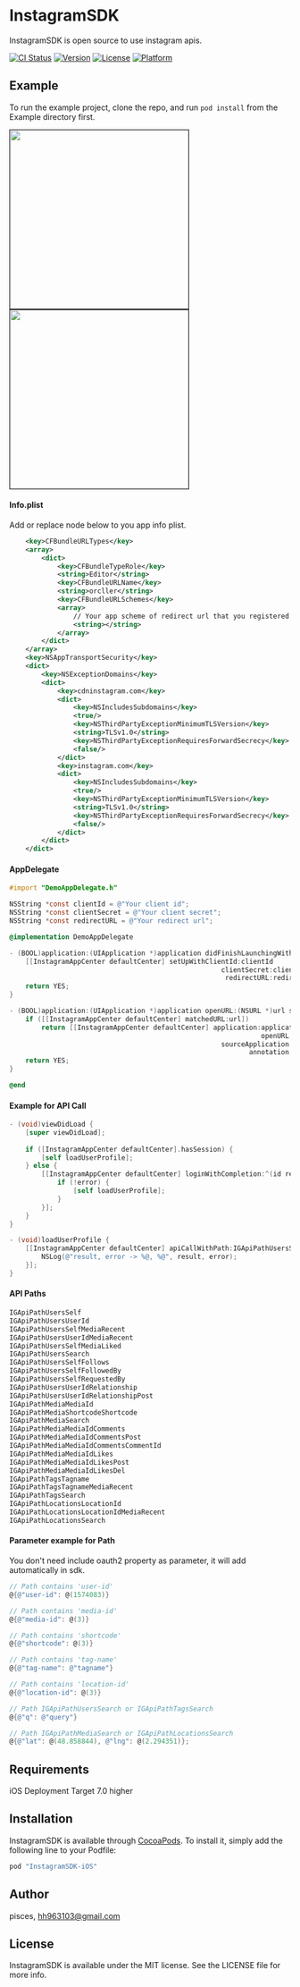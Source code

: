# InstagramSDK

InstagramSDK is open source to use instagram apis.

[![CI Status](http://img.shields.io/travis/pisces/InstagramSDK-Pod.svg?style=flat)](https://travis-ci.org/pisces/InstagramSDK-Pod)
[![Version](https://img.shields.io/cocoapods/v/InstagramSDK-Pod.svg?style=flat)](http://cocoapods.org/pods/InstagramSDK-Pod)
[![License](https://img.shields.io/cocoapods/l/InstagramSDK-Pod.svg?style=flat)](http://cocoapods.org/pods/InstagramSDK-Pod)
[![Platform](https://img.shields.io/cocoapods/p/InstagramSDK-Pod.svg?style=flat)](http://cocoapods.org/pods/InstagramSDK-Pod)

## Example

To run the example project, clone the repo, and run `pod install` from the Example directory first.

<img src="ScreenShot/sh_001.png" width="320" border="1" />
<img src="ScreenShot/sh_002.png" width="320" border="1"/>

#### Info.plist

Add or replace node below to you app info plist.

```XML
    <key>CFBundleURLTypes</key>
    <array>
        <dict>
            <key>CFBundleTypeRole</key>
            <string>Editor</string>
            <key>CFBundleURLName</key>
            <string>orcller</string>
            <key>CFBundleURLSchemes</key>
            <array>
                // Your app scheme of redirect url that you registered instagram application.
                <string></string>
            </array>
        </dict>
    </array>
    <key>NSAppTransportSecurity</key>
    <dict>
        <key>NSExceptionDomains</key>
        <dict>
            <key>cdninstagram.com</key>
            <dict>
                <key>NSIncludesSubdomains</key>
                <true/>
                <key>NSThirdPartyExceptionMinimumTLSVersion</key>
                <string>TLSv1.0</string>
                <key>NSThirdPartyExceptionRequiresForwardSecrecy</key>
                <false/>
            </dict>
            <key>instagram.com</key>
            <dict>
                <key>NSIncludesSubdomains</key>
                <true/>
                <key>NSThirdPartyExceptionMinimumTLSVersion</key>
                <string>TLSv1.0</string>
                <key>NSThirdPartyExceptionRequiresForwardSecrecy</key>
                <false/>
            </dict>
        </dict>
    </dict>
```

#### AppDelegate
```Objective-c
#import "DemoAppDelegate.h"

NSString *const clientId = @"Your client id";
NSString *const clientSecret = @"Your client secret";
NSString *const redirectURL = @"Your redirect url";

@implementation DemoAppDelegate

- (BOOL)application:(UIApplication *)application didFinishLaunchingWithOptions:(NSDictionary *)launchOptions {
    [[InstagramAppCenter defaultCenter] setUpWithClientId:clientId
                                                     clientSecret:clientSecret
                                                      redirectURL:redirectURL];
    return YES;
}

- (BOOL)application:(UIApplication *)application openURL:(NSURL *)url sourceApplication:(NSString *)sourceApplication annotation:(id)annotation {
    if ([[InstagramAppCenter defaultCenter] matchedURL:url])
        return [[InstagramAppCenter defaultCenter] application:application
                                                               openURL:url
                                                     sourceApplication:sourceApplication
                                                            annotation:annotation];
    return YES;
}

@end
```
#### Example for API Call
```Objective-c
- (void)viewDidLoad {
    [super viewDidLoad];
    
    if ([InstagramAppCenter defaultCenter].hasSession) {
        [self loadUserProfile];
    } else {
        [[InstagramAppCenter defaultCenter] loginWithCompletion:^(id result, NSError *error) {
            if (!error) {
                [self loadUserProfile];
            }
        }];
    }
}

- (void)loadUserProfile {
    [[InstagramAppCenter defaultCenter] apiCallWithPath:IGApiPathUsersSelf param:nil completion:^(id result, NSError *error) {
        NSLog(@"result, error -> %@, %@", result, error);
    }];
}
```

#### API Paths
```Objective-c
IGApiPathUsersSelf
IGApiPathUsersUserId
IGApiPathUsersSelfMediaRecent
IGApiPathUsersUserIdMediaRecent
IGApiPathUsersSelfMediaLiked
IGApiPathUsersSearch
IGApiPathUsersSelfFollows
IGApiPathUsersSelfFollowedBy
IGApiPathUsersSelfRequestedBy
IGApiPathUsersUserIdRelationship
IGApiPathUsersUserIdRelationshipPost
IGApiPathMediaMediaId
IGApiPathMediaShortcodeShortcode
IGApiPathMediaSearch
IGApiPathMediaMediaIdComments
IGApiPathMediaMediaIdCommentsPost
IGApiPathMediaMediaIdCommentsCommentId
IGApiPathMediaMediaIdLikes
IGApiPathMediaMediaIdLikesPost
IGApiPathMediaMediaIdLikesDel
IGApiPathTagsTagname
IGApiPathTagsTagnameMediaRecent
IGApiPathTagsSearch
IGApiPathLocationsLocationId
IGApiPathLocationsLocationIdMediaRecent
IGApiPathLocationsSearch
```

#### Parameter example for Path
You don't need include oauth2 property as parameter, it will add automatically in sdk.

```Objective-c
// Path contains 'user-id'
@{@"user-id": @(1574083)}

// Path contains 'media-id'
@{@"media-id": @(3)}

// Path contains 'shortcode'
@{@"shortcode": @(3)}

// Path contains 'tag-name'
@{@"tag-name": @"tagname"}

// Path contains 'location-id'
@{@"location-id": @(3)}

// Path IGApiPathUsersSearch or IGApiPathTagsSearch
@{@"q": @"query"}

// Path IGApiPathMediaSearch or IGApiPathLocationsSearch
@{@"lat": @(48.858844), @"lng": @(2.294351)};

```

## Requirements
iOS Deployment Target 7.0 higher

## Installation

InstagramSDK is available through [CocoaPods](http://cocoapods.org). To install
it, simply add the following line to your Podfile:

```ruby
pod "InstagramSDK-iOS"
```

## Author

pisces, hh963103@gmail.com

## License

InstagramSDK is available under the MIT license. See the LICENSE file for more info.
